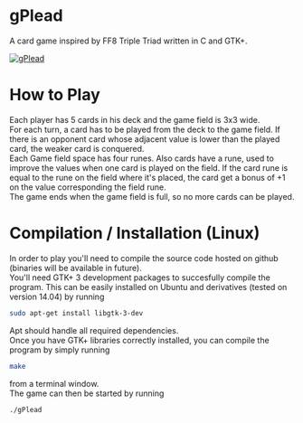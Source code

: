 gPlead
======

A card game inspired by FF8 Triple Triad written in C and GTK+.

<a href="http://it.tinypic.com?ref=2nki6hx" target="_blank"><img src="http://i61.tinypic.com/2nki6hx.png" border="0" alt="gPlead"></a>


How to Play
======

Each player has 5 cards in his deck and the game field is 3x3 wide.   
For each turn, a card has to be played from the deck to the game field. If there is an opponent card whose adjacent value is lower than the played card, the weaker card is conquered.     
Each Game field space has four runes. Also cards have a rune, used to improve the values when one card is played on the field. If the card rune is equal to the rune on the field where it's placed, the card get a bonus of +1 on the value corresponding the field rune.    
The game ends when the game field is full, so no more cards can be played.

Compilation / Installation (Linux)
======

In order to play you'll need to compile the source code hosted on github (binaries will be available in future).    
You'll need GTK+ 3 development packages to succesfully compile the program. This can be easily installed on Ubuntu and derivatives (tested on version 14.04) by running
```bash
sudo apt-get install libgtk-3-dev 
```
Apt should handle all required dependencies.   
Once you have GTK+ libraries correctly installed, you can compile the program by simply running
```bash
make  
```
from a terminal window.    
The game can then be started by running
```bash
./gPlead  
```

